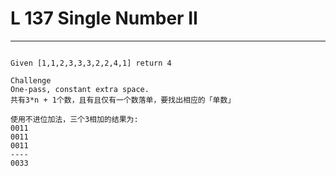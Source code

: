 # L 137 Single Number II
 
--- 
 
``` 

Given [1,1,2,3,3,3,2,2,4,1] return 4

Challenge
One-pass, constant extra space.
共有3*n + 1个数，且有且仅有一个数落单，要找出相应的「单数」

使用不进位加法，三个3相加的结果为:
0011
0011
0011
----
0033

 ```